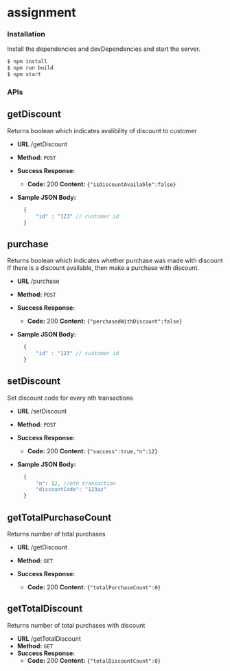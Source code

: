 # assignment

### Installation

Install the dependencies and devDependencies and start the server.

```sh
$ npm install
$ npm run build
$ npm start
```

### APIs

**getDiscount**
----
  Returns boolean which indicates avalibility of discount to customer

* **URL**
  /getDiscount
* **Method:**
  `POST`

* **Success Response:**
  * **Code:** 200
    **Content:** `{"isDiscountAvailable":false}`
* **Sample JSON Body:**
    
  ```javascript
    {
        "id" : "123" // customer id
    }
  ```

**purchase**
----
  Returns boolean which indicates whether purchase was made with discount
  If there is a discount available, then make a purchase with discount.

* **URL**
  /purchase

* **Method:**
  `POST`

* **Success Response:**
  * **Code:** 200
    **Content:** `{"perchasedWithDiscount":false}`

* **Sample JSON Body:**
  ```javascript
    {
        "id" : "123" // customer id
    }
  ```

**setDiscount**
----
  Set discount code for every nth transactions

* **URL**
  /setDiscount
* **Method:**
  `POST`

* **Success Response:**
  * **Code:** 200
    **Content:** `{"success":true,"n":12}`

* **Sample JSON Body:**
    
  ```javascript
    {
	    "n": 12, //nth transaction
	    "discountCode": "123az"
    }
  ```

**getTotalPurchaseCount**
----
  Returns number of total purchases

* **URL**
  /getDiscount
* **Method:**
  `GET`

* **Success Response:**
  * **Code:** 200
    **Content:** `{"totalPurchaseCount":0}`

**getTotalDiscount**
----
  Returns number of total purchases with discount

* **URL**
  /getTotalDiscount
* **Method:**
  `GET`
* **Success Response:**
  * **Code:** 200
    **Content:** `{"totalDiscountCount":0}`


